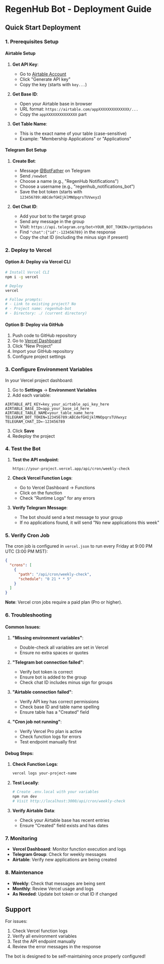 # RegenHub Bot - Deployment Guide

## Quick Start Deployment

### 1. Prerequisites Setup

#### Airtable Setup
1. **Get API Key**:
   - Go to [Airtable Account](https://airtable.com/account)
   - Click "Generate API key"
   - Copy the key (starts with `key...`)

2. **Get Base ID**:
   - Open your Airtable base in browser
   - URL format: `https://airtable.com/appXXXXXXXXXXXXXX/...`
   - Copy the `appXXXXXXXXXXXXXX` part

3. **Get Table Name**:
   - This is the exact name of your table (case-sensitive)
   - Example: "Membership Applications" or "Applications"

#### Telegram Bot Setup
1. **Create Bot**:
   - Message [@BotFather](https://t.me/botfather) on Telegram
   - Send `/newbot`
   - Choose a name (e.g., "RegenHub Notifications")
   - Choose a username (e.g., "regenhub_notifications_bot")
   - Save the bot token (starts with `123456789:ABCdefGHIjklMNOpqrsTUVwxyz`)

2. **Get Chat ID**:
   - Add your bot to the target group
   - Send any message in the group
   - Visit: `https://api.telegram.org/bot<YOUR_BOT_TOKEN>/getUpdates`
   - Find `"chat":{"id":-123456789}` in the response
   - Copy the chat ID (including the minus sign if present)

### 2. Deploy to Vercel

#### Option A: Deploy via Vercel CLI
```bash
# Install Vercel CLI
npm i -g vercel

# Deploy
vercel

# Follow prompts:
# - Link to existing project? No
# - Project name: regenhub-bot
# - Directory: ./ (current directory)
```

#### Option B: Deploy via GitHub
1. Push code to GitHub repository
2. Go to [Vercel Dashboard](https://vercel.com/dashboard)
3. Click "New Project"
4. Import your GitHub repository
5. Configure project settings

### 3. Configure Environment Variables

In your Vercel project dashboard:

1. Go to **Settings** → **Environment Variables**
2. Add each variable:

```
AIRTABLE_API_KEY=key_your_airtable_api_key_here
AIRTABLE_BASE_ID=app_your_base_id_here
AIRTABLE_TABLE_NAME=your_table_name_here
TELEGRAM_BOT_TOKEN=123456789:ABCdefGHIjklMNOpqrsTUVwxyz
TELEGRAM_CHAT_ID=-123456789
```

3. Click **Save**
4. Redeploy the project

### 4. Test the Bot

1. **Test the API endpoint**:
   ```
   https://your-project.vercel.app/api/cron/weekly-check
   ```

2. **Check Vercel Function Logs**:
   - Go to Vercel Dashboard → Functions
   - Click on the function
   - Check "Runtime Logs" for any errors

3. **Verify Telegram Message**:
   - The bot should send a test message to your group
   - If no applications found, it will send "No new applications this week"

### 5. Verify Cron Job

The cron job is configured in `vercel.json` to run every Friday at 9:00 PM UTC (3:00 PM MST):

```json
{
  "crons": [
    {
      "path": "/api/cron/weekly-check",
      "schedule": "0 21 * * 5"
    }
  ]
}
```

**Note**: Vercel cron jobs require a paid plan (Pro or higher).

### 6. Troubleshooting

#### Common Issues:

1. **"Missing environment variables"**:
   - Double-check all variables are set in Vercel
   - Ensure no extra spaces or quotes

2. **"Telegram bot connection failed"**:
   - Verify bot token is correct
   - Ensure bot is added to the group
   - Check chat ID includes minus sign for groups

3. **"Airtable connection failed"**:
   - Verify API key has correct permissions
   - Check base ID and table name spelling
   - Ensure table has a "Created" field

4. **"Cron job not running"**:
   - Verify Vercel Pro plan is active
   - Check function logs for errors
   - Test endpoint manually first

#### Debug Steps:

1. **Check Function Logs**:
   ```bash
   vercel logs your-project-name
   ```

2. **Test Locally**:
   ```bash
   # Create .env.local with your variables
   npm run dev
   # Visit http://localhost:3000/api/cron/weekly-check
   ```

3. **Verify Airtable Data**:
   - Check your Airtable base has recent entries
   - Ensure "Created" field exists and has dates

### 7. Monitoring

- **Vercel Dashboard**: Monitor function execution and logs
- **Telegram Group**: Check for weekly messages
- **Airtable**: Verify new applications are being created

### 8. Maintenance

- **Weekly**: Check that messages are being sent
- **Monthly**: Review Vercel usage and logs
- **As Needed**: Update bot token or chat ID if changed

## Support

For issues:
1. Check Vercel function logs
2. Verify all environment variables
3. Test the API endpoint manually
4. Review the error messages in the response

The bot is designed to be self-maintaining once properly configured!
